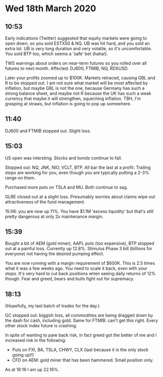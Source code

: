 # Wed 18th March 2020

## 10:53

Early indications \(Twitter\) suggested that equity markets were going to open down, so you sold ESTX50 & NQ. UB was hit hard, and you sold an extra lot. UB is very long duration and very volatile, so it's uncomfortable. You sold BTP too, which seems a 'safe' bet \(haha!\).

TWS warnings about orders on near-term futures so you rolled over all futures to next month. Affected: DJ600, FTMIB, NQ, RDXUSD.

Later your profits zoomed up to $100K. Markets retraced, causing GBL and R to be stopped out. I am not sure what market will be most affected by inflation, but maybe GBL is not the one, because Germany has such a strong balance sheet, and maybe not R because the UK has such a weak currency that maybe it will strengthen, squeching inflation. TBH, I'm grasping at straws, but inflation is going to pop up somewhere.

## 11:40

DJ600 and FTMIB stopped out. Slight loss.

## 15:03

US open was intersting. Stocks and bonds continue to fall.

Stopped out: NQ, JNK, NIO, VCLT, BTP. All bar the last at a profit. Trailing stops are working for you, even though you are typically putting a 2-3% range on them.

Purchased more puts on TSLA and MU. Both continue to sag.

GLRE closed out at a slight loss. Presumably worries about claims wipe out attractiveness of the fund management.

15:06: you are now up 11%. You have $1.1M 'excess liquidity' but that's still pretty dangerous at only 2x maintenance margin.

## 15:39

Bought a bit of AEM \(gold miner\), AAPL puts \(too expensive\), BTP stopped out at a painful loss. Currently up 12.8%. Stimulus Phase 3 bill \(billions for everyone\) not having the desired pumping effect.

You are now running with a margin requirement of $600K. This is 2.5 times what it was a few weeks ago. You need to scale it back, even with your stops. It's very hard to cut back positions when seeing daily returns of 12% though. Fear and greed, bears and bulls fight out for supremacy.

## 18:13

\(Hopefully, my last batch of trades for the day.\)

GC stopped out: biggish loss, all commodities are being dragged down by the dash for cash, including gold. Same for FTMIB: can't get this right. Every other stock index future is crashing.

In spite of wanting to pare back risk, in fact greed got the better of me and I increased risk in the following:

* Puts on FXI, BA, TSLA, CHWY, CLX \(last because it is the only stock going up!!\)
* CFD on AEM: gold miner that has been hammered. Small position only.

As at 18:16 I am up 22.16%.

